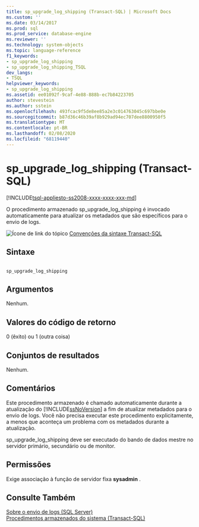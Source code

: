 ```yaml
---
title: sp_upgrade_log_shipping (Transact-SQL) | Microsoft Docs
ms.custom: ''
ms.date: 03/14/2017
ms.prod: sql
ms.prod_service: database-engine
ms.reviewer: ''
ms.technology: system-objects
ms.topic: language-reference
f1_keywords:
- sp_upgrade_log_shipping
- sp_upgrade_log_shipping_TSQL
dev_langs:
- TSQL
helpviewer_keywords:
- sp_upgrade_log_shipping
ms.assetid: ee01092f-9caf-4e88-888b-ec7b84223705
author: stevestein
ms.author: sstein
ms.openlocfilehash: 493fcac9f5de8ee85a2e3c014763045c697bbe0e
ms.sourcegitcommit: b87d36c46b39af8b929ad94ec707dee8800950f5
ms.translationtype: MT
ms.contentlocale: pt-BR
ms.lasthandoff: 02/08/2020
ms.locfileid: "68119440"
---
```

# <a name="sp_upgrade_log_shipping-transact-sql"></a>sp_upgrade_log_shipping (Transact-SQL)
[!INCLUDE[tsql-appliesto-ss2008-xxxx-xxxx-xxx-md](../../includes/tsql-appliesto-ss2008-xxxx-xxxx-xxx-md.md)]

  O procedimento armazenado sp_upgrade_log_shipping é invocado automaticamente para atualizar os metadados que são específicos para o envio de logs.  
  
 ![Ícone de link do tópico](../../database-engine/configure-windows/media/topic-link.gif "Ícone de link do tópico") [Convenções da sintaxe Transact-SQL](../../t-sql/language-elements/transact-sql-syntax-conventions-transact-sql.md)  
  
## <a name="syntax"></a>Sintaxe  
  
```  
  
sp_upgrade_log_shipping  
```  
  
## <a name="arguments"></a>Argumentos  
 Nenhum.  
  
## <a name="return-code-values"></a>Valores do código de retorno  
 0 (êxito) ou 1 (outra coisa)  
  
## <a name="result-sets"></a>Conjuntos de resultados  
 Nenhum.  
  
## <a name="remarks"></a>Comentários  
 Este procedimento armazenado é chamado automaticamente durante a atualização do [!INCLUDE[ssNoVersion](../../includes/ssnoversion-md.md)] a fim de atualizar metadados para o envio de logs. Você não precisa executar este procedimento explicitamente, a menos que aconteça um problema com os metadados durante a atualização.  
  
 sp_upgrade_log_shipping deve ser executado do bando de dados mestre no servidor primário, secundário ou de monitor.  
  
## <a name="permissions"></a>Permissões  
 Exige associação à função de servidor fixa **sysadmin** .  
  
## <a name="see-also"></a>Consulte Também  
 [Sobre o envio de logs &#40;SQL Server&#41;](../../database-engine/log-shipping/about-log-shipping-sql-server.md)   
 [Procedimentos armazenados do sistema &#40;Transact-SQL&#41;](../../relational-databases/system-stored-procedures/system-stored-procedures-transact-sql.md)  
  
  
